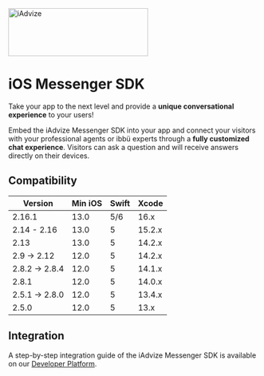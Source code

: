 <img src="https://user-images.githubusercontent.com/17723986/47799626-f3982700-dd2a-11e8-983c-77d1a3ed7f53.png" width="280" height="96" alt="iAdvize">

# iOS Messenger SDK

Take your app to the next level and provide a **unique conversational experience** to your users!

Embed the iAdvize Messenger SDK into your app and connect your visitors with your professional agents or ibbü experts through a **fully customized chat experience**. Visitors can ask a question and will receive answers directly on their devices.

## Compatibility

| Version        | Min iOS | Swift | Xcode  |
| -------------- | ------- | ----- | ------ |
| 2.16.1         | 13.0    | 5/6   | 16.x   |
| 2.14 - 2.16    | 13.0    | 5     | 15.2.x |
| 2.13           | 13.0    | 5     | 14.2.x |
| 2.9 -> 2.12    | 12.0    | 5     | 14.2.x |
| 2.8.2 -> 2.8.4 | 12.0    | 5     | 14.1.x |
| 2.8.1          | 12.0    | 5     | 14.0.x |
| 2.5.1 -> 2.8.0 | 12.0    | 5     | 13.4.x |
| 2.5.0          | 12.0    | 5     | 13.x   |

## Integration

A step-by-step integration guide of the iAdvize Messenger SDK is available on our [Developer Platform](https://developers.iadvize.com/documentation/mobile-sdk).
